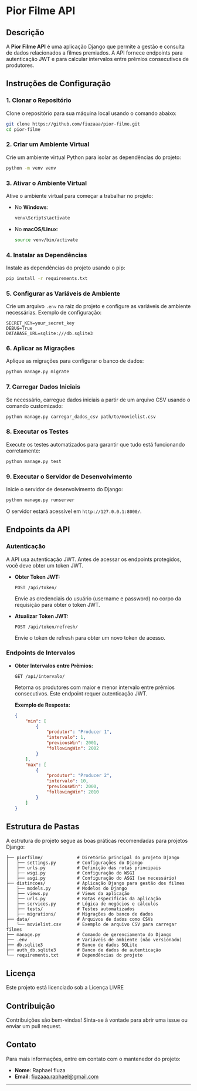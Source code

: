 
# Pior Filme API

## Descrição

A **Pior Filme API** é uma aplicação Django que permite a gestão e consulta de dados relacionados a filmes premiados. A API fornece endpoints para autenticação JWT e para calcular intervalos entre prêmios consecutivos de produtores.

## Instruções de Configuração

### 1. Clonar o Repositório

Clone o repositório para sua máquina local usando o comando abaixo:

```bash
git clone https://github.com/fiuzaaa/pior-filme.git
cd pior-filme
```

### 2. Criar um Ambiente Virtual

Crie um ambiente virtual Python para isolar as dependências do projeto:

```bash
python -m venv venv
```

### 3. Ativar o Ambiente Virtual

Ative o ambiente virtual para começar a trabalhar no projeto:

- No **Windows**:
  ```cmd
  venv\Scripts\activate
  ```

- No **macOS/Linux**:
  ```bash
  source venv/bin/activate
  ```

### 4. Instalar as Dependências

Instale as dependências do projeto usando o pip:

```bash
pip install -r requirements.txt
```

### 5. Configurar as Variáveis de Ambiente

Crie um arquivo `.env` na raiz do projeto e configure as variáveis de ambiente necessárias. Exemplo de configuração:

```
SECRET_KEY=your_secret_key
DEBUG=True
DATABASE_URL=sqlite:///db.sqlite3
```

### 6. Aplicar as Migrações

Aplique as migrações para configurar o banco de dados:

```bash
python manage.py migrate
```

### 7. Carregar Dados Iniciais

Se necessário, carregue dados iniciais a partir de um arquivo CSV usando o comando customizado:

```bash
python manage.py carregar_dados_csv path/to/movielist.csv
```

### 8. Executar os Testes

Execute os testes automatizados para garantir que tudo está funcionando corretamente:

```bash
python manage.py test
```

### 9. Executar o Servidor de Desenvolvimento

Inicie o servidor de desenvolvimento do Django:

```bash
python manage.py runserver
```

O servidor estará acessível em `http://127.0.0.1:8000/`.

## Endpoints da API

### Autenticação

A API usa autenticação JWT. Antes de acessar os endpoints protegidos, você deve obter um token JWT.

- **Obter Token JWT:**
  ```http
  POST /api/token/
  ```
  Envie as credenciais do usuário (username e password) no corpo da requisição para obter o token JWT.

- **Atualizar Token JWT:**
  ```http
  POST /api/token/refresh/
  ```
  Envie o token de refresh para obter um novo token de acesso.

### Endpoints de Intervalos

- **Obter Intervalos entre Prêmios:**
  ```http
  GET /api/intervalo/
  ```
  Retorna os produtores com maior e menor intervalo entre prêmios consecutivos. Este endpoint requer autenticação JWT.

  **Exemplo de Resposta:**
  ```json
  {
      "min": [
          {
              "produtor": "Producer 1",
              "intervalo": 1,
              "previousWin": 2001,
              "followingWin": 2002
          }
      ],
      "max": [
          {
              "produtor": "Producer 2",
              "intervalo": 10,
              "previousWin": 2000,
              "followingWin": 2010
          }
      ]
  }
  ```

## Estrutura de Pastas

A estrutura do projeto segue as boas práticas recomendadas para projetos Django:

```
├── piorfilme/             # Diretório principal do projeto Django
│   ├── settings.py        # Configurações do Django
│   ├── urls.py            # Definição das rotas principais
│   ├── wsgi.py            # Configuração do WSGI
│   ├── asgi.py            # Configuração do ASGI (se necessário)
├── distincoes/            # Aplicação Django para gestão dos filmes
│   ├── models.py          # Modelos do Django
│   ├── views.py           # Views da aplicação
│   ├── urls.py            # Rotas específicas da aplicação
│   ├── services.py        # Lógica de negócios e cálculos
│   ├── tests/             # Testes automatizados
│   ├── migrations/        # Migrações do banco de dados
├── data/                  # Arquivos de dados como CSVs
│   └── movielist.csv      # Exemplo de arquivo CSV para carregar filmes
├── manage.py              # Comando de gerenciamento do Django
├── .env                   # Variáveis de ambiente (não versionado)
├── db.sqlite3             # Banco de dados SQLite
├── auth_db.sqlite3        # Banco de dados de autenticação
└── requirements.txt       # Dependências do projeto
```

## Licença

Este projeto está licenciado sob a Licença LIVRE

## Contribuição

Contribuições são bem-vindas! Sinta-se à vontade para abrir uma issue ou enviar um pull request.

## Contato

Para mais informações, entre em contato com o mantenedor do projeto:

- **Nome**: Raphael fiuza
- **Email**: fiuzaaa.raphael@gmail.com

---
